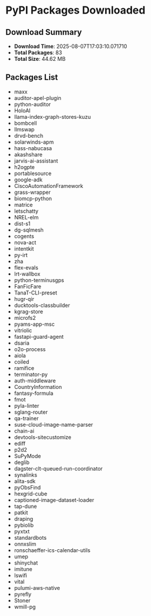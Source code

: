 # PyPI Packages Downloaded

## Download Summary
- **Download Time**: 2025-08-07T17:03:10.071710
- **Total Packages**: 83
- **Total Size**: 44.62 MB

## Packages List
- maxx
- auditor-apel-plugin
- python-auditor
- HoloAI
- llama-index-graph-stores-kuzu
- bombcell
- llmswap
- drvd-bench
- solarwinds-apm
- hass-nabucasa
- akashshare
- jarvis-ai-assistant
- h2ogpte
- portablesource
- google-adk
- CiscoAutomationFramework
- grass-wrapper
- biomcp-python
- matrice
- letschatty
- NREL-elm
- dist-s1
- dg-sqlmesh
- cogents
- nova-act
- intentkit
- py-irt
- zha
- flex-evals
- lrt-wallbox
- python-terminusgps
- FanFicFare
- TanaT-CLI-preset
- hugr-qir
- ducktools-classbuilder
- kgrag-store
- microfs2
- pyams-app-msc
- vitriolic
- fastapi-guard-agent
- dsaria
- o2o-process
- aiola
- coiled
- ramifice
- terminator-py
- auth-middleware
- CountryInformation
- fantasy-formula
- fmot
- pyla-linter
- sglang-router
- qa-trainer
- suse-cloud-image-name-parser
- chain-ai
- devtools-sitecustomize
- ediff
- p2d2
- SuPyMode
- deglib
- dagster-clt-queued-run-coordinator
- synalinks
- alita-sdk
- pyObsFind
- hexgrid-cube
- captioned-image-dataset-loader
- tap-dune
- patkit
- draping
- pybiolib
- pyxtxt
- standardbots
- onnxslim
- ronschaeffer-ics-calendar-utils
- umep
- shinychat
- imitune
- lswifi
- vital
- pulumi-aws-native
- pyrefly
- Stoner
- wmill-pg
